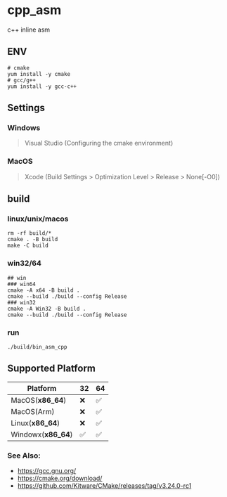 # cpp_asm

c++ inline asm


## ENV

```shell
# cmake
yum install -y cmake
# gcc/g++
yum install -y gcc-c++
```

## Settings
### Windows
> Visual Studio (Configuring the cmake environment)  

### MacOS
> Xcode (Build Settings > Optimization Level > Release > None[-O0])  


## build

### linux/unix/macos
```shell
rm -rf build/*
cmake . -B build
make -C build
```

### win32/64
```shell
## win
### win64
cmake -A x64 -B build . 
cmake --build ./build --config Release
### win32
cmake -A Win32 -B build . 
cmake --build ./build --config Release

```
### run
```shell
./build/bin_asm_cpp
```

## Supported Platform

| Platform            | 32 | 64 |
|---------------------|----|----|
| MacOS(__x86_64__)   | ❌ | ✅ |
| MacOS(Arm)          | ❌ | ✅ |
| Linux(__x86_64__)   | ❌ | ✅ |
| Windowx(__x86_64__) | ✅ | ✅ |


### See Also:
- https://gcc.gnu.org/
- https://cmake.org/download/
- https://github.com/Kitware/CMake/releases/tag/v3.24.0-rc1